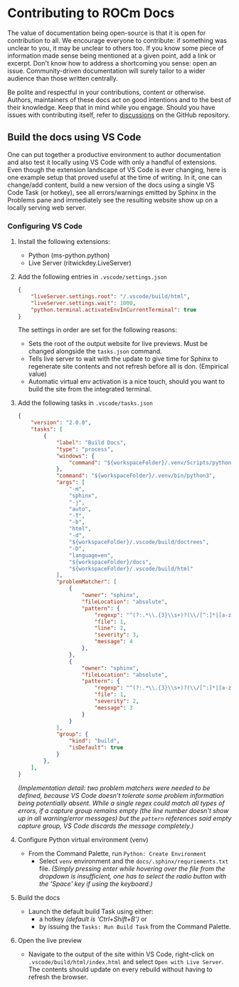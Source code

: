 # Contributing to ROCm Docs

The value of documentation being open-source is that it is open for contribution to all. We encourage everyone to contribute: if something was unclear to you, it may be unclear to others too. If you know some piece of information made sense being mentioned at a given point, add a link or excerpt. Don't know how to address a shortcoming you sense: open an issue. Community-driven documentation will surely tailor to a wider audience than those written centrally.

Be polite and respectful in your contributions, content or otherwise. Authors, maintainers of these docs act on good intentions and to the best of their knowledge. Keep that in mind while you engage. Should you have issues with contributing itself, refer to [discussions](https://github.com/RadeonOpenCompute/ROCm/discussions) on the GitHub repository.
## Build the docs using VS Code

One can put together a productive environment to author documentation and also test it locally using VS Code with only a handful of extensions. Even though the extension landscape of VS Code is ever changing, here is one example setup that proved useful at the time of writing. In it, one can change/add content, build a new version of the docs using a single VS Code Task (or hotkey), see all errors/warnings emitted by Sphinx in the Problems pane and immediately see the resulting website show up on a locally serving web server.

### Configuring VS Code

1. Install the following extensions:

   - Python (ms-python.python)
   - Live Server (ritwickdey.LiveServer)

2. Add the following entries in `.vscode/settings.json`

    ```json
    {
    	"liveServer.settings.root": "/.vscode/build/html",
    	"liveServer.settings.wait": 1000,
    	"python.terminal.activateEnvInCurrentTerminal": true
    }
    ```

    The settings in order are set for the following reasons:
    - Sets the root of the output website for live previews. Must be changed alongside the `tasks.json` command.
    - Tells live server to wait with the update to give time for Sphinx to regenerate site contents and not refresh before all is don. (Empirical value)
    - Automatic virtual env activation is a nice touch, should you want to build the site from the integrated terminal.

3. Add the following tasks in `.vscode/tasks.json`

    ```json
    {
    	"version": "2.0.0",
    	"tasks": [
    		{
    			"label": "Build Docs",
    			"type": "process",
    			"windows": {
    				"command": "${workspaceFolder}/.venv/Scripts/python.exe"
    			},
    			"command": "${workspaceFolder}/.venv/bin/python3",
    			"args": [
    				"-m",
    				"sphinx",
    				"-j",
    				"auto",
    				"-T",
    				"-b",
    				"html",
    				"-d",
    				"${workspaceFolder}/.vscode/build/doctrees",
    				"-D",
    				"language=en",
    				"${workspaceFolder}/docs",
    				"${workspaceFolder}/.vscode/build/html"
    			],
    			"problemMatcher": [
    				{
    					"owner": "sphinx",
    					"fileLocation": "absolute",
    					"pattern": {
    						"regexp": "^(?:.*\\.{3}\\s+)?(\\/[^:]*|[a-zA-Z]:\\\\[^:]*):(\\d+):\\s+(WARNING|ERROR):\\s+(.*)$",
    						"file": 1,
    						"line": 2,
    						"severity": 3,
    						"message": 4
    					},
    				},
    				{
    					"owner": "sphinx",
    					"fileLocation": "absolute",
    					"pattern": {
    						"regexp": "^(?:.*\\.{3}\\s+)?(\\/[^:]*|[a-zA-Z]:\\\\[^:]*):{1,2}\\s+(WARNING|ERROR):\\s+(.*)$",
    						"file": 1,
    						"severity": 2,
    						"message": 3
    					}
    				}
    			],
    			"group": {
    				"kind": "build",
    				"isDefault": true
    			}
    		},
    	],
    }
    ```

    _(Implementation detail: two problem matchers were needed to be defined, because VS Code doesn't tolerate some problem information being potentially absent. While a single regex could match all types of errors, if a capture group remains empty (the line number doesn't show up in all warning/error messages) but the `pattern` references said empty capture group, VS Code discards the message completely.)_

4. Configure Python virtual environment (venv)

    - From the Command Palette, run `Python: Create Environment`
      - Select `venv` environment and the `docs/.sphinx/requriements.txt` file. _(Simply pressing enter while hovering over the file from the dropdown is insufficient, one has to select the radio button with the 'Space' key if using the keyboard.)_

5. Build the docs

    - Launch the default build Task using either:
      - a hotkey _(default is 'Ctrl+Shift+B')_ or
      - by issuing the `Tasks: Run Build Task` from the Command Palette.

6. Open the live preview

    - Navigate to the output of the site within VS Code, right-click on `.vscode/build/html/index.html` and select `Open with Live Server`. The contents should update on every rebuild without having to refresh the browser.